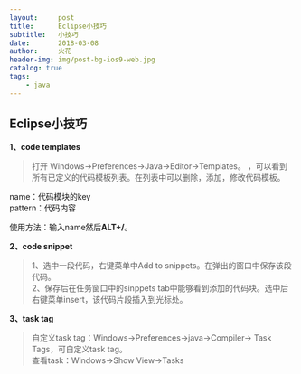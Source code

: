 ```yaml
---
layout:     post
title:      Eclipse小技巧
subtitle:   小技巧
date:       2018-03-08
author:     火花
header-img: img/post-bg-ios9-web.jpg
catalog: true
tags:
    - java
---
```

## Eclipse小技巧

**1、code templates**

>打开 Windows->Preferences->Java->Editor->Templates。
>，可以看到所有已定义的代码模板列表。在列表中可以删除，添加，修改代码模板。

name：代码模块的key  
pattern：代码内容

使用方法：输入name然后**ALT+/**。

**2、code snippet**
>1、选中一段代码，右键菜单中Add to snippets。在弹出的窗口中保存该段代码。  
>2、保存后在任务窗口中的sinppets tab中能够看到添加的代码块。选中后右键菜单insert，该代码片段插入到光标处。

**3、task tag**
>自定义task tag：Windows->Preferences->java->Compiler-> Task Tags，可自定义task tag。  
>查看task：Windows->Show View->Tasks



